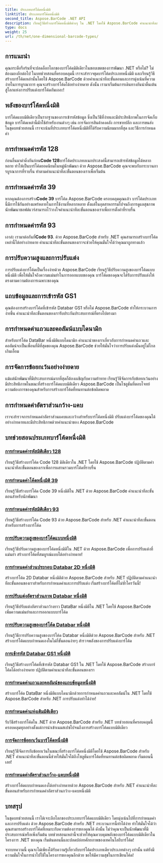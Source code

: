 ```yaml
---
title: ประเภทบาร์โค้ดหนึ่งมิติ
linktitle: ประเภทบาร์โค้ดหนึ่งมิติ
second_title: Aspose.BarCode .NET API
description: เรียนรู้วิธีสร้างบาร์โค้ดหนึ่งมิติต่างๆ ใน .NET โดยใช้ Aspose.BarCode คำแนะนำทีละขั้นตอนสำหรับการสร้างและปรับแต่งบาร์โค้ด
type: docs
weight: 25
url: /th/net/one-dimensional-barcode-types/
---
```


## การแนะนำ

คุณกระตือรือร้นที่จะปลดล็อกโลกของบาร์โค้ดมิติเดียวในขอบเขตของการพัฒนา .NET หรือไม่? ไม่ต้องมองอีกต่อไป ในบทช่วยสอนที่ครอบคลุมนี้ เราจะสำรวจชุดบาร์โค้ดประเภทหนึ่งมิติ และเรียนรู้วิธีสร้างบาร์โค้ดเหล่านั้นโดยใช้ Aspose.BarCode ด้วยคำแนะนำทีละขั้นตอนและการมุ่งเน้นที่ความง่ายในการบูรณาการ คุณจะสร้างบาร์โค้ดได้อย่างง่ายดาย ดังนั้น เรามาเริ่มต้นการเดินทางอันน่าตื่นเต้นสู่โลกแห่งการปรับแต่งบาร์โค้ดกันเถอะ!

## พลังของบาร์โค้ดหนึ่งมิติ

บาร์โค้ดแบบมิติเดียวเป็นรากฐานของการเข้ารหัสข้อมูล ซึ่งเป็นวิธีที่ง่ายและมีประสิทธิภาพในการจัดเก็บข้อมูล บาร์โค้ดเหล่านี้มักใช้สำหรับงานต่างๆ เช่น การจัดการสินค้าคงคลัง การขายปลีก และการขนส่ง ในชุดบทช่วยสอนนี้ เราจะเน้นที่ประเภทบาร์โค้ดหนึ่งมิติที่ได้รับความนิยมมากที่สุด และวิธีการกำหนดค่า

## การกำหนดค่ารหัส 128

 ก่อนอื่นมาดำดิ่งกันก่อน**Code 128**บาร์โค้ดประเภทอเนกประสงค์นี้สามารถเข้ารหัสข้อมูลได้หลากหลาย ทำให้เป็นบาร์โค้ดยอดนิยมในหมู่นักพัฒนา ด้วย Aspose.BarCode คุณจะพบกับกระบวนการบูรณาการที่ราบรื่น ทำตามคำแนะนำทีละขั้นตอนของเราเพื่อเริ่มต้น

## การกำหนดค่ารหัส 39

 หากคุณต้องการสร้าง**Code 39** บาร์โค้ด Aspose.BarCode ครอบคลุมคุณแล้ว บาร์โค้ดประเภทนี้มีการใช้กันอย่างแพร่หลายในการใช้งานที่หลากหลาย ตั้งแต่ในอุตสาหกรรมไปจนถึงการดูแลสุขภาพ นักพัฒนาซอฟต์แวร์สามารถไว้วางใจคำแนะนำทีละขั้นตอนของเราเพื่อการตั้งค่าที่ราบรื่น

## การกำหนดค่ารหัส 93

 เอาล่ะ เรามาต่อกันที่**Code 93**. ด้วย Aspose.BarCode สำหรับ .NET คุณสามารถสร้างบาร์โค้ดเหล่านี้ได้อย่างง่ายดาย คำแนะนำทีละขั้นตอนของเราจะช่วยให้คุณมั่นใจได้ว่าคุณมาถูกทางแล้ว

## การปรับความสูงและการปรับแต่ง

การปรับแต่งบาร์โค้ดเป็นเรื่องง่ายด้วย Aspose.BarCode เรียนรู้วิธีปรับความสูงของบาร์โค้ดแบบหนึ่งมิติ เพื่อให้มั่นใจถึงความแม่นยำในการออกแบบของคุณ บาร์โค้ดของคุณจะได้รับการปรับแต่งให้ตรงตามความต้องการเฉพาะของคุณ

## แถบข้อมูลและการเข้ารหัส GS1

คุณต้องการสร้างบาร์โค้ดที่เข้ารหัส Databar GS1 หรือไม่ Aspose.BarCode ทำให้กระบวนการง่ายขึ้น คำแนะนำทีละขั้นตอนของเรารับประกันประสบการณ์ที่ตรงไปตรงมา

## การกำหนดค่าแถวและคอลัมน์แบบไดนามิก

สำหรับบาร์โค้ด DataBar หนึ่งมิติแบบไดนามิก คำแนะนำของเราเกี่ยวกับการกำหนดค่าแถวและคอลัมน์จะเป็นเพื่อนที่ดีที่สุดของคุณ Aspose.BarCode ช่วยให้มั่นใจว่าการปรับแต่งนั้นอยู่ไม่ไกลเกินเอื้อม

## การจัดการข้อยกเว้นอย่างง่ายดาย

แม้แต่นักพัฒนาที่มีประสบการณ์มากที่สุดก็ต้องเผชิญกับความท้าทาย เรียนรู้วิธีจัดการกับข้อยกเว้นอย่างมีประสิทธิภาพในขณะที่สร้างบาร์โค้ดแบบมิติเดียว Aspose.BarCode เป็นโซลูชันที่ตอบโจทย์ความต้องการของคุณสำหรับการสร้างบาร์โค้ดที่ทนทานต่อข้อผิดพลาด

## การกำหนดค่าอัตราส่วนกว้าง-แคบ

เราจะสำรวจการกำหนดค่าอัตราส่วนแคบและกว้างสำหรับบาร์โค้ดหนึ่งมิติ ปรับแต่งบาร์โค้ดของคุณได้อย่างง่ายดายและมีประสิทธิภาพด้วยคำแนะนำของ Aspose.BarCode
## บทช่วยสอนประเภทบาร์โค้ดหนึ่งมิติ
### [การกำหนดค่ารหัสมิติเดียว 128](./one-dimensional-code-128-configuration/)
เรียนรู้วิธีสร้างบาร์โค้ด Code 128 มิติเดียวใน .NET โดยใช้ Aspose.BarCode ปฏิบัติตามคำแนะนำทีละขั้นตอนของเราเพื่อการผสานรวมบาร์โค้ดที่ราบรื่น
### [การกำหนดค่าโค้ดหนึ่งมิติ 39](./one-dimensional-code-39-configuration/)
เรียนรู้วิธีสร้างบาร์โค้ด Code 39 หนึ่งมิติใน .NET ด้วย Aspose.BarCode คำแนะนำทีละขั้นตอนสำหรับนักพัฒนา
### [การกำหนดค่ารหัสมิติเดียว 93](./one-dimensional-code-93-configuration/)
เรียนรู้วิธีสร้างบาร์โค้ด Code 93 ด้วย Aspose.BarCode สำหรับ .NET คำแนะนำทีละขั้นตอนสำหรับการสร้างบาร์โค้ด
### [การปรับความสูงของบาร์โค้ดแบบหนึ่งมิติ](./one-dimensional-barcode-height-adjustment/)
เรียนรู้วิธีปรับความสูงของบาร์โค้ดหนึ่งมิติใน .NET ด้วย Aspose.BarCode เพื่อการปรับแต่งที่แม่นยำ สร้างบาร์โค้ดที่สมบูรณ์แบบได้อย่างง่ายดาย!
### [การกำหนดค่าส่วนประกอบ Databar 2D หนึ่งมิติ](./one-dimensional-databar-2d-component-configuration/)
สร้างบาร์โค้ด 2D Databar หนึ่งมิติด้วย Aspose.BarCode สำหรับ .NET ปฏิบัติตามคำแนะนำทีละขั้นตอนของเราสำหรับการกำหนดค่าและการปรับแต่ง เริ่มสร้างบาร์โค้ดที่ไม่ซ้ำใครวันนี้!
### [การปรับแต่งอัตราส่วนภาพ Databar หนึ่งมิติ](./one-dimensional-databar-aspect-ratio-customization/)
เรียนรู้วิธีปรับแต่งอัตราส่วนกว้างยาว DataBar หนึ่งมิติใน .NET โดยใช้ Aspose.BarCode เพิ่มความแม่นยำและการออกแบบบาร์โค้ด
### [การปรับความสูงของบาร์โค้ด Databar หนึ่งมิติ](./one-dimensional-databar-barcode-height-adjustment/)
เรียนรู้วิธีการปรับความสูงของบาร์โค้ด Databar หนึ่งมิติด้วย Aspose.BarCode สำหรับ .NET สร้างบาร์โค้ดแบบกำหนดเองในไม่กี่ขั้นตอนง่ายๆ สำรวจพลังของการปรับแต่งบาร์โค้ด
### [การเข้ารหัส Databar GS1 หนึ่งมิติ](./one-dimensional-databar-gs1-encoding/)
เรียนรู้วิธีสร้างบาร์โค้ดที่เข้ารหัส Databar GS1 ใน .NET โดยใช้ Aspose.BarCode สร้างบาร์โค้ดได้อย่างง่ายดาย ปฏิบัติตามคำแนะนำทีละขั้นตอนของเรา
### [การกำหนดค่าแถวและคอลัมน์ของแถบข้อมูลหนึ่งมิติ](./one-dimensional-databar-row-column-configuration/)
สร้างบาร์โค้ด DataBar หนึ่งมิติแบบไดนามิกด้วยการกำหนดค่าแถวและคอลัมน์ใน .NET โดยใช้ Aspose.BarCode สำหรับ .NET การปรับแต่งทำได้ง่าย!
### [การกำหนดค่าแท่งเติมมิติเดียว](./one-dimensional-filled-bars-configuration/)
รับวิธีสร้างบาร์โค้ดใน .NET ด้วย Aspose.BarCode สำหรับ .NET บทช่วยสอนที่ครอบคลุมนี้ครอบคลุมทุกอย่างตั้งแต่การนำเข้าเนมสเปซไปจนถึงการสร้างบาร์โค้ดแบบมิติเดียว 
### [การจัดการข้อยกเว้นบาร์โค้ดหนึ่งมิติ](./one-dimensional-barcode-exception-handling/)
เรียนรู้วิธีจัดการกับข้อยกเว้นในขณะที่สร้างบาร์โค้ดหนึ่งมิติโดยใช้ Aspose.BarCode สำหรับ .NET คำแนะนำทีละขั้นตอนนี้ช่วยให้มั่นใจได้ถึงโซลูชันบาร์โค้ดที่ทนทานต่อข้อผิดพลาด เริ่มตอนนี้เลย!
### [การกำหนดค่าอัตราส่วนกว้าง-แคบหนึ่งมิติ](./one-dimensional-wide-narrow-ratio-configuration/)
สร้างบาร์โค้ดแบบกำหนดเองได้อย่างง่ายดายด้วย Aspose.BarCode สำหรับ .NET คำแนะนำทีละขั้นตอนสำหรับการกำหนดค่าอัตราส่วนกว้าง-แคบหนึ่งมิติ

## บทสรุป

ในชุดบทช่วยสอนนี้ เราได้เจาะลึกโลกของประเภทบาร์โค้ดแบบมิติเดียว โดยมุ่งเน้นไปที่การกำหนดค่าและการปรับแต่ง ด้วย Aspose.BarCode สำหรับ .NET กระบวนการนี้ทำได้ง่าย ทำให้มั่นใจได้ว่าคุณสามารถสร้างบาร์โค้ดที่เหมาะกับความต้องการของคุณได้ ดังนั้น ไม่ว่าคุณจะเป็นนักพัฒนาที่มีประสบการณ์หรือเพิ่งเริ่มต้น บทช่วยสอนเหล่านี้จะช่วยให้คุณควบคุมพลังของบาร์โค้ดแบบมิติเดียวในโครงการ .NET ของคุณ เริ่มต้นตอนนี้และปลดปล่อยศักยภาพของเทคโนโลยีบาร์โค้ด!

จากบทความนี้ คุณจะไม่เพียงได้รับความรู้เกี่ยวกับบาร์โค้ดประเภทเดียวประเภทต่างๆ เท่านั้น แต่ยังมีความมั่นใจในการนำไปใช้ในโครงการของคุณอีกด้วย ขอให้มีความสุขในการเขียนโค้ด!